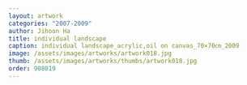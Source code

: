 ```yaml
---
layout: artwork
categories: "2007-2009"
author: Jihoon Ha
title: individual landscape
caption: individual landscape_acrylic,oil on canvas_70×70㎝_2009
image: /assets/images/artworks/artwork018.jpg
thumb: /assets/images/artworks/thumbs/artwork018.jpg
order: 908019
---
```

